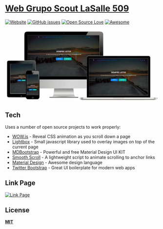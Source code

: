 # [Web Grupo Scout LaSalle 509](http://lasalle509.esy.es/)
[![Website](https://img.shields.io/website-up-down-green-red/http/lasalle509.esy.es%2F.svg?label=Website%20Status)]()
[![GitHub issues](https://img.shields.io/github/issues/DavidAlgas/web_scout.svg)](https://github.com/DavidAlgas/web_scout/issues)
[![Open Source Love](https://badges.frapsoft.com/os/mit/mit.svg?v=102)](https://github.com/ellerbrock/open-source-badge/)
[![Awesome](https://cdn.rawgit.com/sindresorhus/awesome/d7305f38d29fed78fa85652e3a63e154dd8e8829/media/badge.svg)](https://github.com/sindresorhus/awesome)

[![Mockup Web](https://github.com/DavidAlgas/web_scout/blob/master/images/asset.JPG)](https://github.com/DavidAlgas/web_scout/blob/master/img/asset.JPG)

## Tech
Uses a number of open source projects to work properly:
* [WOW.js](http://mynameismatthieu.com/WOW/) - Reveal CSS animation as you scroll down a page
* [Lightbox](http://lokeshdhakar.com/projects/lightbox2/) - Small javascript library used to overlay images on top of the current page
* [MDBootstrap](https://mdbootstrap.com/) - Powerful and free Material Design UI KIT
* [Smooth Scroll](https://github.com/cferdinandi/smooth-scroll) - A lightweight script to animate scrolling to anchor links
* [Material Design](https://material.io/) - Awesome design language
* [Twitter Bootstrap](https://getbootstrap.com/) - Great UI boilerplate for modern web apps


## Link Page
[![Link Page](https://img.shields.io/badge/Follow-link-blue.svg)](http://lasalle509.esy.es/)

## License

**[MIT](LICENSE.md)**
